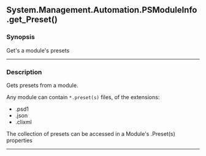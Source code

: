 System.Management.Automation.PSModuleInfo.get_Preset()
------------------------------------------------------




### Synopsis
Get's a module's presets



---


### Description

Gets presets from a module.

Any module can contain `*.preset(s)` files, of the extensions:

* .psd1
* .json
* .clixml

The collection of presets can be accessed in a Module's .Preset(s) properties



---
